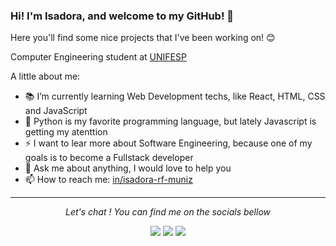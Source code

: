 ### Hi! I'm Isadora, and welcome to my GitHub! 👋
Here you'll find some nice projects that I've been working on! 😊

<!--
**IsadoraMuniz/IsadoraMuniz** is a ✨ _special_ ✨ repository because its `README.md` (this file) appears on your GitHub profile.-->

Computer Engineering student at [UNIFESP](https://www.unifesp.br/)

A little about me:

- 📚 I’m currently learning Web Development techs, like React, HTML, CSS and JavaScript
- 🥰 Python is my favorite programming language, but lately Javascript is getting my atenttion
- ⚡ I want to lear more about Software Engineering, because one of my goals is to become a Fullstack developer
- 💬 Ask me about anything, I would love to help you
- 📫 How to reach me: <a class="icon-linkedin social-button #0275b5" href="http://www.linkedin.com/in/isadora-rf-muniz">in/isadora-rf-muniz</a>

<!--
![Top Languages Card](https://github-readme-stats.vercel.app/api/top-langs/?username=IsadoraMuniz&layout=compact&hide=Yacc)-->
<hr>
<p align="center">
  <i>Let's chat ! You can find me on the socials bellow</i>
<p align="center">
    <a href="http://www.linkedin.com/in/isadora-rf-muniz" alt="Linkedin"><img src="https://img.icons8.com/color/48/000000/linkedin.png"></a>
    <a href="https://www.instagram.com/isadoraa_muniz" alt="Instagram"><img src="https://github.com/imdhruv99/imdhruv99/blob/master/readme/insta.png"></a>
    <a href="https://www.facebook.com/isadora.rfmuniz/" alt="Facebook"><img src="https://github.com/imdhruv99/imdhruv99/blob/master/readme/facebook.png"></a>
</p>
  
</p>


